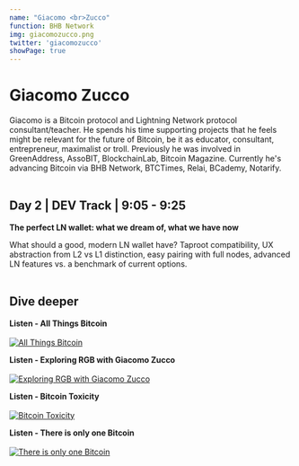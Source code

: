 ```yaml
---
name: "Giacomo <br>Zucco"
function: BHB Network
img: giacomozucco.png
twitter: 'giacomozucco'
showPage: true
---
```


# Giacomo Zucco
 
Giacomo is a Bitcoin protocol and Lightning Network protocol consultant/teacher. He spends his time supporting projects that he feels might be relevant for the future of Bitcoin, be it as educator, consultant, entrepreneur, maximalist or troll. Previously he was involved in GreenAddress, AssoBIT, BlockchainLab, Bitcoin Magazine. Currently he's advancing Bitcoin via BHB Network, BTCTimes, Relai, BCademy, Notarify.
<br><br>

## Day 2 | DEV Track | 9:05 - 9:25

<b>The perfect LN wallet: what we dream of, what we have now</b><br>

What should a good, modern LN wallet have? Taproot compatibility, UX abstraction from L2 vs L1 distinction, easy pairing with full nodes, advanced LN features vs. a benchmark of current options.<br><br>

## Dive deeper


<div class="grid grid-cols-1 md:grid-cols-2 gap-5">
<div class="p-3 my-2">

**Listen - All Things Bitcoin** <br><br>
[ ![All Things Bitcoin](/content/giacomo_things.png)](https://www.whatbitcoindid.com/podcast/all-things-bitcoin/)
</div>

<div class="p-3 my-2">

**Listen - Exploring RGB with Giacomo Zucco** <br><br>
[ ![Exploring RGB with Giacomo Zucco ](/content/giacomo_junkies.png)](https://lightningjunkies.net/exploring-rgb-with-giacomo-zucco-lnj044/)
</div>

<div class="p-3 my-2">

**Listen - Bitcoin Toxicity** <br><br>
[ ![Bitcoin Toxicity](/content/giacomo_toxicity.png)](https://www.whatbitcoindid.com/podcast/bitcoin-toxicity/)
</div>

<div class="p-3 my-2">

**Listen - There is only one Bitcoin** <br><br>
[ ![There is only one Bitcoin](/content/livera1.png)](https://stephanlivera.com/episode/75/)
</div>

</div>

<br>



